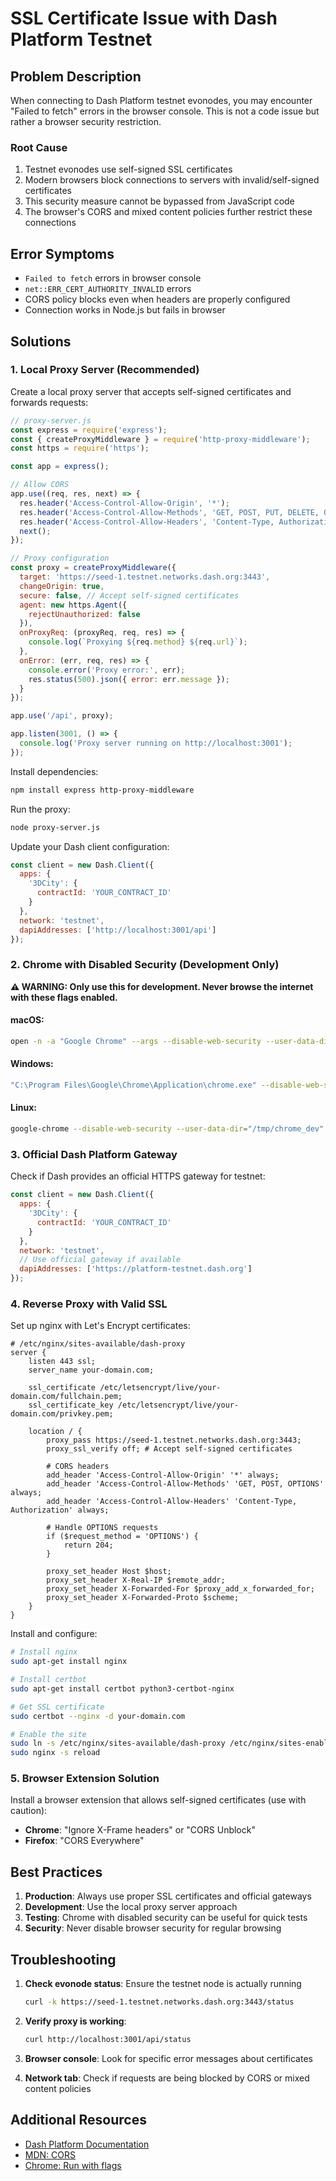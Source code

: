 # SSL Certificate Issue with Dash Platform Testnet

## Problem Description

When connecting to Dash Platform testnet evonodes, you may encounter "Failed to fetch" errors in the browser console. This is not a code issue but rather a browser security restriction.

### Root Cause

1. Testnet evonodes use self-signed SSL certificates
2. Modern browsers block connections to servers with invalid/self-signed certificates
3. This security measure cannot be bypassed from JavaScript code
4. The browser's CORS and mixed content policies further restrict these connections

## Error Symptoms

- `Failed to fetch` errors in browser console
- `net::ERR_CERT_AUTHORITY_INVALID` errors
- CORS policy blocks even when headers are properly configured
- Connection works in Node.js but fails in browser

## Solutions

### 1. Local Proxy Server (Recommended)

Create a local proxy server that accepts self-signed certificates and forwards requests:

```javascript
// proxy-server.js
const express = require('express');
const { createProxyMiddleware } = require('http-proxy-middleware');
const https = require('https');

const app = express();

// Allow CORS
app.use((req, res, next) => {
  res.header('Access-Control-Allow-Origin', '*');
  res.header('Access-Control-Allow-Methods', 'GET, POST, PUT, DELETE, OPTIONS');
  res.header('Access-Control-Allow-Headers', 'Content-Type, Authorization');
  next();
});

// Proxy configuration
const proxy = createProxyMiddleware({
  target: 'https://seed-1.testnet.networks.dash.org:3443',
  changeOrigin: true,
  secure: false, // Accept self-signed certificates
  agent: new https.Agent({
    rejectUnauthorized: false
  }),
  onProxyReq: (proxyReq, req, res) => {
    console.log(`Proxying ${req.method} ${req.url}`);
  },
  onError: (err, req, res) => {
    console.error('Proxy error:', err);
    res.status(500).json({ error: err.message });
  }
});

app.use('/api', proxy);

app.listen(3001, () => {
  console.log('Proxy server running on http://localhost:3001');
});
```

Install dependencies:
```bash
npm install express http-proxy-middleware
```

Run the proxy:
```bash
node proxy-server.js
```

Update your Dash client configuration:
```javascript
const client = new Dash.Client({
  apps: {
    '3DCity': {
      contractId: 'YOUR_CONTRACT_ID'
    }
  },
  network: 'testnet',
  dapiAddresses: ['http://localhost:3001/api']
});
```

### 2. Chrome with Disabled Security (Development Only)

**⚠️ WARNING: Only use this for development. Never browse the internet with these flags enabled.**

#### macOS:
```bash
open -n -a "Google Chrome" --args --disable-web-security --user-data-dir="/tmp/chrome_dev" --ignore-certificate-errors --allow-insecure-localhost
```

#### Windows:
```bash
"C:\Program Files\Google\Chrome\Application\chrome.exe" --disable-web-security --user-data-dir="C:\tmp\chrome_dev" --ignore-certificate-errors --allow-insecure-localhost
```

#### Linux:
```bash
google-chrome --disable-web-security --user-data-dir="/tmp/chrome_dev" --ignore-certificate-errors --allow-insecure-localhost
```

### 3. Official Dash Platform Gateway

Check if Dash provides an official HTTPS gateway for testnet:

```javascript
const client = new Dash.Client({
  apps: {
    '3DCity': {
      contractId: 'YOUR_CONTRACT_ID'
    }
  },
  network: 'testnet',
  // Use official gateway if available
  dapiAddresses: ['https://platform-testnet.dash.org']
});
```

### 4. Reverse Proxy with Valid SSL

Set up nginx with Let's Encrypt certificates:

```nginx
# /etc/nginx/sites-available/dash-proxy
server {
    listen 443 ssl;
    server_name your-domain.com;

    ssl_certificate /etc/letsencrypt/live/your-domain.com/fullchain.pem;
    ssl_certificate_key /etc/letsencrypt/live/your-domain.com/privkey.pem;

    location / {
        proxy_pass https://seed-1.testnet.networks.dash.org:3443;
        proxy_ssl_verify off; # Accept self-signed certificates
        
        # CORS headers
        add_header 'Access-Control-Allow-Origin' '*' always;
        add_header 'Access-Control-Allow-Methods' 'GET, POST, OPTIONS' always;
        add_header 'Access-Control-Allow-Headers' 'Content-Type, Authorization' always;
        
        # Handle OPTIONS requests
        if ($request_method = 'OPTIONS') {
            return 204;
        }
        
        proxy_set_header Host $host;
        proxy_set_header X-Real-IP $remote_addr;
        proxy_set_header X-Forwarded-For $proxy_add_x_forwarded_for;
        proxy_set_header X-Forwarded-Proto $scheme;
    }
}
```

Install and configure:
```bash
# Install nginx
sudo apt-get install nginx

# Install certbot
sudo apt-get install certbot python3-certbot-nginx

# Get SSL certificate
sudo certbot --nginx -d your-domain.com

# Enable the site
sudo ln -s /etc/nginx/sites-available/dash-proxy /etc/nginx/sites-enabled/
sudo nginx -s reload
```

### 5. Browser Extension Solution

Install a browser extension that allows self-signed certificates (use with caution):

- **Chrome**: "Ignore X-Frame headers" or "CORS Unblock"
- **Firefox**: "CORS Everywhere"

## Best Practices

1. **Production**: Always use proper SSL certificates and official gateways
2. **Development**: Use the local proxy server approach
3. **Testing**: Chrome with disabled security can be useful for quick tests
4. **Security**: Never disable browser security for regular browsing

## Troubleshooting

1. **Check evonode status**: Ensure the testnet node is actually running
   ```bash
   curl -k https://seed-1.testnet.networks.dash.org:3443/status
   ```

2. **Verify proxy is working**:
   ```bash
   curl http://localhost:3001/api/status
   ```

3. **Browser console**: Look for specific error messages about certificates

4. **Network tab**: Check if requests are being blocked by CORS or mixed content policies

## Additional Resources

- [Dash Platform Documentation](https://docs.dash.org/projects/platform/en/stable/)
- [MDN: CORS](https://developer.mozilla.org/en-US/docs/Web/HTTP/CORS)
- [Chrome: Run with flags](https://www.chromium.org/developers/how-tos/run-chromium-with-flags)